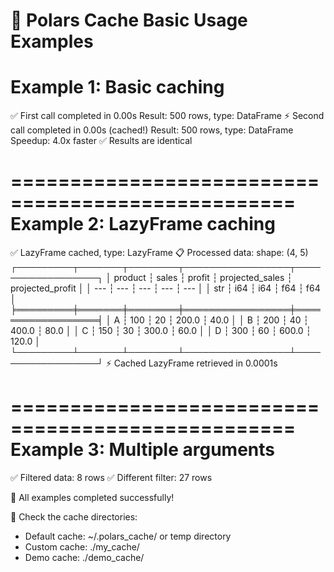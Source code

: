 🚀 Polars Cache Basic Usage Examples
==================================================

Example 1: Basic caching
==================================================
✅ First call completed in 0.00s
   Result: 500 rows, type: DataFrame
⚡ Second call completed in 0.00s (cached!)
   Result: 500 rows, type: DataFrame
   Speedup: 4.0x faster
✅ Results are identical

==================================================
Example 2: LazyFrame caching
==================================================
✅ LazyFrame cached, type: LazyFrame
📋 Processed data:
shape: (4, 5)
┌─────────┬───────┬────────┬─────────────────┬──────────────────┐
│ product ┆ sales ┆ profit ┆ projected_sales ┆ projected_profit │
│ ---     ┆ ---   ┆ ---    ┆ ---             ┆ ---              │
│ str     ┆ i64   ┆ i64    ┆ f64             ┆ f64              │
╞═════════╪═══════╪════════╪═════════════════╪══════════════════╡
│ A       ┆ 100   ┆ 20     ┆ 200.0           ┆ 40.0             │
│ B       ┆ 200   ┆ 40     ┆ 400.0           ┆ 80.0             │
│ C       ┆ 150   ┆ 30     ┆ 300.0           ┆ 60.0             │
│ D       ┆ 300   ┆ 60     ┆ 600.0           ┆ 120.0            │
└─────────┴───────┴────────┴─────────────────┴──────────────────┘
⚡ Cached LazyFrame retrieved in 0.0001s

==================================================
Example 3: Multiple arguments
==================================================
✅ Filtered data: 8 rows
✅ Different filter: 27 rows

🎉 All examples completed successfully!

📁 Check the cache directories:
   - Default cache: ~/.polars_cache/ or temp directory
   - Custom cache: ./my_cache/
   - Demo cache: ./demo_cache/
